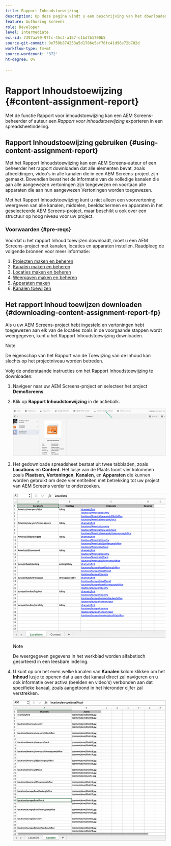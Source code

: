 ```yaml
---
title: Rapport Inhoudstoewijzing
description: Op deze pagina vindt u een beschrijving van het downloaden en gebruiken van het rapport Inhoudstoewijzing.
feature: Authoring Screens
role: Developer
level: Intermediate
exl-id: 7397aa99-97fc-45c2-a157-c1bd7b1700b5
source-git-commit: 9e750b874253a5d1786e5ef78fc41d96e72b702d
workflow-type: tm+mt
source-wordcount: '372'
ht-degree: 0%

---
```


# Rapport Inhoudstoewijzing {#content-assignment-report}

Met de functie Rapport voor inhoudstoewijzing kan een AEM Screens-beheerder of auteur een *Rapport voor inhoudstoewijzing* exporteren in een spreadsheetindeling.

## Rapport Inhoudstoewijzing gebruiken {#using-content-assignment-report}

Met het Rapport Inhoudstoewijzing kan een AEM Screens-auteur of een beheerder het rapport downloaden dat alle elementen bevat, zoals afbeeldingen, video&#39;s in alle kanalen die in een AEM Screens-project zijn gemaakt. Bovendien bevat het de informatie van de volledige kanalen die aan alle aangewezen vertoningen zijn toegewezen en voortaan alle apparaten die aan hun aangewezen Vertoningen worden toegewezen.

Met het Rapport Inhoudstoewijzing kunt u niet alleen een voorvertoning weergeven van alle kanalen, middelen, beeldschermen en apparaten in het geselecteerde AEM Screens-project, maar beschikt u ook over een structuur op hoog niveau voor uw project.


### Voorwaarden {#pre-reqs}

Voordat u het rapport Inhoud toewijzen downloadt, moet u een AEM Screens-project met kanalen, locaties en apparaten instellen.
Raadpleeg de volgende bronnen voor meer informatie:

1. [Projecten maken en beheren](/help/user-guide/creating-a-screens-project.md)
1. [Kanalen maken en beheren](/help/user-guide/managing-channels.md)
1. [Locaties maken en beheren](/help/user-guide/managing-locations.md)
1. [Weergaven maken en beheren](/help/user-guide/managing-displays.md)
1. [Apparaten maken](/help/user-guide/managing-devices.md)
1. [Kanalen toewijzen](/help/user-guide/channel-assignment-latest-fp.md)


## Het rapport Inhoud toewijzen downloaden {#downloading-content-assignment-report-fp}

Als u uw AEM Screens-project hebt ingesteld en vertoningen hebt toegewezen aan elk van de locaties zoals in de voorgaande stappen wordt weergegeven, kunt u het Rapport Inhoudstoewijzing downloaden.

>[!NOTE]
>De eigenschap van het Rapport van de Toewijzing van de Inhoud kan slechts op het projectniveau worden betreden.

Volg de onderstaande instructies om het Rapport Inhoudstoewijzing te downloaden:

1. Navigeer naar uw AEM Screens-project en selecteer het project **DemoScreens**.

1. Klik op **Rapport Inhoudstoewijzing** in de actiebalk.

   ![afbeelding](/help/user-guide/assets/content-assignment-report/can-download.png)

1. Het gedownloade spreadsheet bestaat uit twee tabbladen, zoals **Locations** en **Content**. Het lusje van de Plaats toont vier kolommen zoals **Plaatsen**, **Vertoningen**, **Kanalen**, en **Apparaten** die kunnen worden gebruikt om deze vier entiteiten met betrekking tot uw project van AEM Screens verder te onderzoeken.

   ![afbeelding](/help/user-guide/assets/content-assignment-report/report-sheet1.png)

   >[!NOTE]
   >De weergegeven gegevens in het werkblad worden alfabetisch gesorteerd in een leesbare indeling.

1. U kunt op om het even welke kanalen van **Kanalen** kolom klikken om het **Inhoud** lusje te openen dat u aan dat kanaal direct zal navigeren en u ook informatie over activa (beelden en video&#39;s) verbonden aan dat specifieke kanaal, zoals aangetoond in het hieronder cijfer zal verstrekken.

   ![afbeelding](/help/user-guide/assets/content-assignment-report/report-sheet2.png)
